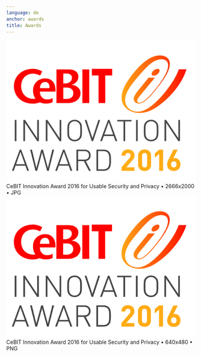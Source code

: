 ```yaml
---
language: de
anchor: awards
title: Awards
---
```

<div class="row">
  <div class="col-sm-12 col-md-6">
    <div class="thumbnail text-center">
      <a href="/img/presskit/cebit-award-2016.jpg"><img src="/img/presskit/cebit-award-2016.jpg"/></a>
      <div class="caption">CeBIT Innovation Award 2016 for Usable Security and Privacy • 2666x2000 • JPG</div>
    </div>
  </div>
  <div class="clearfix visible-sm-block"></div>
  <div class="col-sm-12 col-md-6">
    <div class="thumbnail text-center">
      <a href="/img/presskit/cebit-award-2016.png"><img src="/img/presskit/cebit-award-2016.png"/></a>
      <div class="caption">CeBIT Innovation Award 2016 for Usable Security and Privacy • 640x480 • PNG</div>
    </div>
  </div>
</div>
